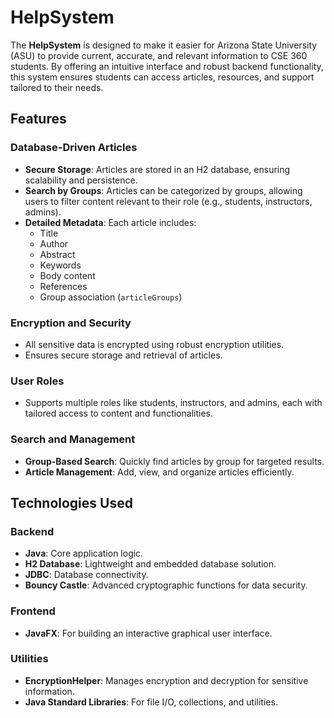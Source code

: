 # HelpSystem

The **HelpSystem** is designed to make it easier for Arizona State University (ASU) to provide current, accurate, and relevant information to CSE 360 students. By offering an intuitive interface and robust backend functionality, this system ensures students can access articles, resources, and support tailored to their needs.

## Features

### Database-Driven Articles
- **Secure Storage**: Articles are stored in an H2 database, ensuring scalability and persistence.
- **Search by Groups**: Articles can be categorized by groups, allowing users to filter content relevant to their role (e.g., students, instructors, admins).
- **Detailed Metadata**: Each article includes:
  - Title
  - Author
  - Abstract
  - Keywords
  - Body content
  - References
  - Group association (`articleGroups`)

### Encryption and Security
- All sensitive data is encrypted using robust encryption utilities.
- Ensures secure storage and retrieval of articles.

### User Roles
- Supports multiple roles like students, instructors, and admins, each with tailored access to content and functionalities.

### Search and Management
- **Group-Based Search**: Quickly find articles by group for targeted results.
- **Article Management**: Add, view, and organize articles efficiently.

## Technologies Used

### Backend
- **Java**: Core application logic.
- **H2 Database**: Lightweight and embedded database solution.
- **JDBC**: Database connectivity.
- **Bouncy Castle**: Advanced cryptographic functions for data security.

### Frontend
- **JavaFX**: For building an interactive graphical user interface.

### Utilities
- **EncryptionHelper**: Manages encryption and decryption for sensitive information.
- **Java Standard Libraries**: For file I/O, collections, and utilities.
